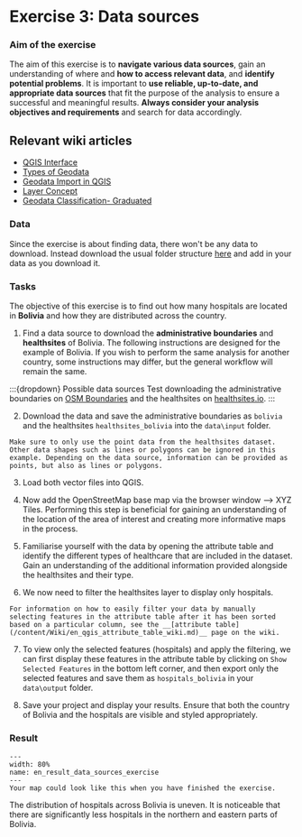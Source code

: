 # Exercise 3: Data sources

### Aim of the exercise
The aim of this exercise is to **navigate various data sources**, gain an 
understanding of where and **how to access relevant data**, and **identify potential problems**. It is important to **use reliable, up-to-date, and appropriate data sources** that fit the purpose of the analysis to ensure a successful and meaningful results. **Always consider your analysis objectives and requirements** and search for data accordingly.
<!-- CLARIFY: what to look out for for what? -->

## Relevant wiki articles

* [QGIS Interface](https://giscience.github.io/gis-training-resource-center/content/Wiki/en_qgis_interface_wiki.html)
* [Types of Geodata](https://giscience.github.io/gis-training-resource-center/content/Wiki/en_qgis_geodata_types_wiki.html)
* [Geodata Import in QGIS](https://giscience.github.io/gis-training-resource-center/content/Wiki/en_qgis_import_geodata_wiki.html)
* [Layer Concept](https://giscience.github.io/gis-training-resource-center/content/Wiki/en_qgis_layer_concept_wiki.html)
* [Geodata Classification- Graduated](https://giscience.github.io/gis-training-resource-center/content/Wiki/en_qgis_graduated_wiki.html)

### Data
Since the exercise is about finding data, there won't be any data to download. 
Instead download the usual folder structure [here](https://nexus.heigit.org/repository/gis-training-resource-center/Module_2/Exercise_3/Module_2_Exercise_3_Data_sources.zip) and add in your data as you download it.

### Tasks

The objective of this exercise is to find out how many hospitals are located in **Bolivia** and how they are distributed across the country. 

1. Find a data source to download the **administrative boundaries** and **healthsites** of Bolivia. The following instructions are designed for the example of Bolivia. If you wish to perform the same analysis for another country, some instructions may differ, but the general workflow will remain the same.

:::{dropdown} Possible data sources
Test downloading the administrative boundaries on [OSM Boundaries](https://osm-boundaries.com) 
and the healthsites on [healthsites.io](https://healthsites.io).
:::
<!-- SUGGESTION: some of the instructions below assume that these are the datasets
   that are being used, instead of just examples. Can we just ask people to use these
   datasets, so that the rest of the instructions make sense? -->

2. Download the data and save the administrative boundaries as `bolivia` and the healthsites `healthsites_bolivia` into the 
   `data\input` folder.

```{Note}
Make sure to only use the point data from the healthsites dataset. Other data shapes such as lines or polygons can be ignored in this example. Depending on the data source, information can be provided as points, but also as lines or polygons.
```

3. Load both vector files into QGIS.  

4. Now add the OpenStreetMap base map via the browser window --> 
   XYZ Tiles. Performing this step is beneficial for gaining an understanding of the location of the area of interest and creating more informative maps in the process. 

<!-- CLARIFY: what is the purpose of this being an optional step? -->

5. Familiarise yourself with the data by opening the attribute table and identify the different types of healthcare that are included in the dataset. Gain an understanding of the additional information provided alongside the healthsites and their type.
<!-- FIXME: this instruction could be more specific. what sorts of things should 
   people try to understand from the attribute table? Having this exercise in the 
   context of a scenario could help with things like this --> 

6. We now need to filter the healthsites layer to display only hospitals.

```{Hint}
For information on how to easily filter your data by manually selecting features in the attribute table after it has been sorted based on a particular column, see the __[attribute table](/content/Wiki/en_qgis_attribute_table_wiki.md)__ page on the wiki.
```
<!-- Should we direct people to instructions on filters rather than attribute table? -->

7. To view only the selected features (hospitals) and apply the filtering, we can first display these features in the attribute table by clicking on `Show Selected Features` in the bottom left corner, and then export only the selected features and save them as `hospitals_bolivia` in your `data\output` folder.
<!-- CLARIFY: are we asking people to filter or select? it's not clear to me from
   these instructions -->

8. Save your project and display your results. Ensure that both the country of Bolivia and the hospitals are visible and styled appropriately.


### Result

```{figure} /fig/en_result_data_sources_exercise.png
---
width: 80%
name: en_result_data_sources_exercise
---
Your map could look like this when you have finished the exercise. 
```

The distribution of hospitals across Bolivia is uneven. It is noticeable that there are significantly less hospitals in the northern and eastern parts of Bolivia.

<!-- FIXME: if the aim of the exercise is to understand the distribution of hospitals
   in Bolivia, this should be clear in the introduction so that people can understand
   why they are performing the steps. 

   this point no. 8 is not a step, so could be moved under the exercise steps as 
   "Results" or "Discussion" or something --> 